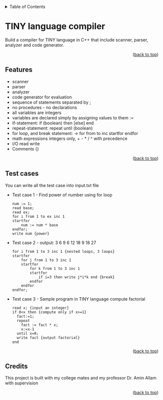 
<details>
  <summary>Table of Contents</summary>
  <ol>
    <li><a href="#TINY-language-compiler">TINY language compiler</a></li>
    <li><a href="#features">Features</a></li>
    <li><a href="#test-cases">Test cases</a></li>
    <li><a href="#credits">Credits</a></li>
  </ol>
</details>

# TINY language compiler
Build a compiler for TINY language in C++ that include scanner, parser, analyzer and code generator.
<p align="right">(<a href="#top">back to top</a>)</p>

## Features
* scanner
* parser
* analyzer
* code generator for evaluation
* sequence of statements separated by ;
* no procedures - no declarations
* all variables are integers
* variables are declared simply by assigning values to them :=
* if-statement: if (boolean) then [else] end
* repeat-statement: repeat until (boolean)
* for loop, and break statement: <forstmt> -> for <identifier> from <mathexpr> to <mathexpr> inc <mathexpr> startfor <stmtseq> endfor
* math expressions integers only, + - * / ^ with precedence
* I/O read write
* Comments {}
<p align="right">(<a href="#top">back to top</a>)</p>

## Test cases
You can write all the test case into input.txt file
* Test case 1 - Find power of number using for loop
  ```
  num := 1;
  read base;
  read ex;
  for i from 1 to ex inc 1
  startfor
      num := num * base
  endfor;
  write num {power}
  ```
* Test case 2 - output: 3 6 9 6 12 18 9 18 27
  ```
  for i from 1 to 3 inc 1 {nested loops, 3 loops}
  startfor
      for j from 1 to 3 inc 1
      startfor
          for k from 1 to 3 inc 1
          startfor
              if i=3 then write j*i*k end {break}
          endfor
      endfor
  endfor;
  ```
* Test case 3 - Sample program in TINY language compute factorial
  ```
  read x; {input an integer}
  if 0<x then {compute only if x>=1}
    fact:=1;
    repeat
      fact := fact * x;
      x:=x-1
    until x=0;
    write fact {output factorial}
  end
  ```
<p align="right">(<a href="#top">back to top</a>)</p>

## Credits
This project is built with my college mates and my professor Dr. Amin Allam with supervision
<p align="right">(<a href="#top">back to top</a>)</p>
